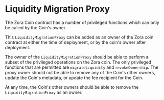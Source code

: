 # Liquidity Migration Proxy

The Zora Coin contract has a number of privileged functions which can only be called by the Coin's owner.

This `LiquidityMigrationProxy` can be added as an owner of the Zora coin contract at either the time of deployment, or by the coin's owner after deployment.

The owner of the `LiquidityMigrationProxy` should be able to perform a subset of the privileged operations on the Zora coin. The only privileged functions that are permitted are `migrateLiquidity` and `revokeOwnership`. 
The proxy owner should not be able to remove any of the Coin's other owners, update the Coin's metadata, or update the fee recipient for the Coin.

At any time, the Coin's other owners should be able to remove the `LiquidityMigrationProxy` as an owner.
